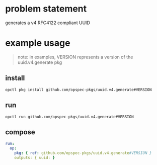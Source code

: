 # problem statement
generates a v4 RFC4122 compliant UUID

# example usage

> note: in examples, VERSION represents a version of the uuid.v4.generate pkg

## install

```shell
opctl pkg install github.com/opspec-pkgs/uuid.v4.generate#VERSION
```

## run

```
opctl run github.com/opspec-pkgs/uuid.v4.generate#VERSION
```

## compose

```yaml
run:
  op:
    pkg: { ref: github.com/opspec-pkgs/uuid.v4.generate#VERSION }
    outputs: { uuid: }
```
